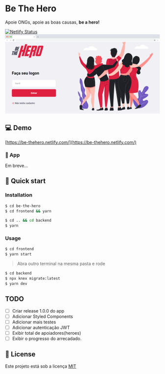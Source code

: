 # Be The Hero

Apoie ONGs, apoie as boas causas, **be a hero!**

[![Netlify Status](https://api.netlify.com/api/v1/badges/706e3f48-310b-4f58-aa3f-d62b4951547d/deploy-status)](https://app.netlify.com/sites/be-thehero/deploys)
![alt Mockup frontend](.github/mockup.png)

## 💻 Demo

[https://be-thehero.netlify.com/](https://be-thehero.netlify.com/)

### 📱 App

Em breve...

## 🚀 Quick start

### Installation

```bash
$ cd be-the-hero
$ cd frontend && yarn
```

```bash
$ cd .. && cd backend
$ yarn
```

### Usage

```bash
$ cd frontend
$ yarn start
```

> Abra outro terminal na mesma pasta e rode

```bash
$ cd backend
$ npx knex migrate:latest
$ yarn dev
```

## TODO

- [ ] Criar release 1.0.0 do app
- [ ] Adicionar Styled Components
- [ ] Adicionar mais testes
- [ ] Adicionar autenticação JWT
- [ ] Exibir total de apoiadores(heroes)
- [ ] Exibir o progresso do arrecadado.

## 📝 License

Este projeto está sob a licença [MIT](https://github.com/jeferson-sb/be-the-hero/blob/master/LICENSE.md)
